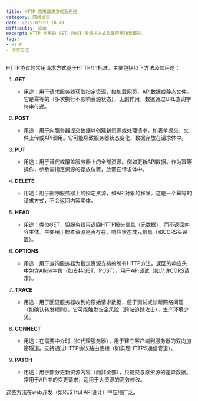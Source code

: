 ```yaml
---
title: HTTP 常用请求方式及用途
category: 网络协议
date: 2025-07-07 10:49
difficulty: 简单
excerpt: HTTP 常用的 GET、POST 等请求方式及其应用场景概述。
tags:
- HTTP
- 请求方法
---
```

HTTP协议的常用请求方式基于HTTP/1.1标准，主要包括以下方法及其用途：

1. **GET**
   - 用途：用于请求服务器获取指定资源，如加载网页、API数据或静态文件。它是幂等的（多次执行不影响资源状态），无副作用，数据通过URL查询字符串传递。

2. **POST**
   - 用途：用于向服务器提交数据以创建新资源或处理请求，如表单提交、文件上传或API调用。它可能导致服务器状态变化，数据存放在请求体中。

3. **PUT**
   - 用途：用于替代或覆盖服务器上的全部资源。例如更新API数据。作为幂等操作，参数需指定资源的存放位置，放置在请求体中。

4. **DELETE**
   - 用途：用于删除服务器上的指定资源，如API对象的移除。这是一个幂等的请求方式，不会返回内容实体。

5. **HEAD**
   - 用途：类似GET，但服务器只返回HTTP报头信息（元数据），而不返回内容主体。主要用于检查资源是否存在、响应状态或元信息（如CORS头设置）。

6. **OPTIONS**
   - 用途：用于查询服务器为指定资源支持的所有HTTP方法。返回的响应头中包含Allow字段（如支持GET、POST），用于API调试（如允许CORS请求）。

7. **TRACE**
   - 用途：用于回显服务器收到的原始请求数据，便于测试或诊断网络问题（如确认转发规则）。它可能触发安全风险（跨站追踪攻击），生产环境少见。

8. **CONNECT**
   - 用途：在需要中介时（如代理服务器），用于建立客户端到服务器的双向加密隧道。支持通过HTTP协议路由连接（如实现HTTPS通信管道）。

9. **PATCH**
   - 用途：用于部分更新资源内容（而非全部），只提交与原资源的差异数据。常用于API中的变更请求，适用于大资源的高效修改。

这些方法在web开发（如RESTful API设计）中应用广泛。
